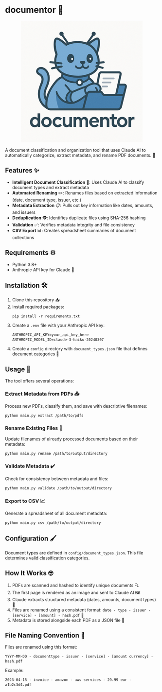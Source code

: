 # documentor 📜

<p align="center">
  <img src="logo.png" alt="documentor logo" width="400"/>
</p>

A document classification and organization tool that uses Claude AI to automatically categorize, extract metadata, and rename PDF documents. 🚀

## Features ✨

- **Intelligent Document Classification** 🧠: Uses Claude AI to classify document types and extract metadata
- **Automated Renaming** ✏️: Renames files based on extracted information (date, document type, issuer, etc.)
- **Metadata Extraction** 📋: Pulls out key information like dates, amounts, and issuers
- **Deduplication** 🕵️: Identifies duplicate files using SHA-256 hashing
- **Validation** ✅: Verifies metadata integrity and file consistency
- **CSV Export** 📊: Creates spreadsheet summaries of document collections

## Requirements ⚙️

- Python 3.8+
- Anthropic API key for Claude 🔑

## Installation 🛠️

1. Clone this repository 📥
2. Install required packages:
   ```
   pip install -r requirements.txt
   ```
3. Create a `.env` file with your Anthropic API key:
   ```
   ANTHROPIC_API_KEY=your_api_key_here
   ANTHROPIC_MODEL_ID=claude-3-haiku-20240307
   ```
4. Create a `config` directory with `document_types.json` file that defines document categories 📂

## Usage 🎯

The tool offers several operations:

### Extract Metadata from PDFs 📤

Process new PDFs, classify them, and save with descriptive filenames:

```bash
python main.py extract /path/to/pdfs
```

### Rename Existing Files 🔄

Update filenames of already processed documents based on their metadata:

```bash
python main.py rename /path/to/output/directory
```

### Validate Metadata ✔️

Check for consistency between metadata and files:

```bash
python main.py validate /path/to/output/directory
```

### Export to CSV 📈

Generate a spreadsheet of all document metadata:

```bash
python main.py csv /path/to/output/directory
```

## Configuration 🖌️

Document types are defined in `config/document_types.json`. This file determines valid classification categories.

## How It Works 🤓

1. PDFs are scanned and hashed to identify unique documents 🔍
2. The first page is rendered as an image and sent to Claude AI 🖼️
3. Claude extracts structured metadata (dates, amounts, document types) 📝
4. Files are renamed using a consistent format: `date - type - issuer - [service] - [amount] - hash.pdf` 📛
5. Metadata is stored alongside each PDF as a JSON file 💾

## File Naming Convention 📏

Files are renamed using this format:
```
YYYY-MM-DD - documenttype - issuer - [service] - [amount currency] - hash.pdf
```

Example:
```
2023-04-15 - invoice - amazon - aws services - 29.99 eur - a1b2c3d4.pdf
```